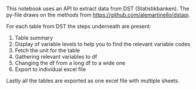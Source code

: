 This notebook uses an API to extract data from DST (Statistikbanken). The py-file draws on the methods from https://github.com/alemartinello/dstapi. 

For each table from DST the steps underneath are present:
1. Table summary
2. Display of variable levels to help you to find the relevant variable codes 
3. Fetch the unit for the table
4. Gathering relevant variables to df                                               
5. Changing the df from a long df to a wide one                                    
6. Export to individual excel file 

Lastly all the tables are exported as one excel file with multiple sheets.  
